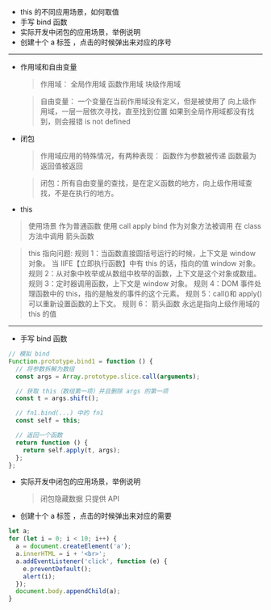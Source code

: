 - this 的不同应用场景，如何取值
- 手写 bind 函数
- 实际开发中闭包的应用场景，举例说明
- 创建十个 a 标签 ，点击的时候弹出来对应的序号

---

- 作用域和自由变量

  > 作用域：
  > 全局作用域
  > 函数作用域
  > 块级作用域

  > 自由变量：
  > 一个变量在当前作用域没有定义，但是被使用了
  > 向上级作用域，一层一层依次寻找，直至找到位置
  > 如果到全局作用域都没有找到，则会报错 is not defined

- 闭包

  > 作用域应用的特殊情况，有两种表现：
  > 函数作为参数被传递
  > 函数最为返回值被返回

  > 闭包：所有自由变量的查找，是在定义函数的地方，向上级作用域查找，不是在执行的地方。

- this

> 使用场景
> 作为普通函数
> 使用 call apply bind
> 作为对象方法被调用
> 在 class 方法中调用
> 箭头函数

> this 指向问题:
> 规则 1：当函数直接圆括号运行的时候，上下文是 window 对象。
> 当 IIFE【立即执行函数】中有 this 的话，指向的值 window 对象。
> 规则 2：从对象中枚举或从数组中枚举的函数，上下文是这个对象或数组。
> 规则 3：定时器调用函数，上下文是 window 对象。
> 规则 4：DOM 事件处理函数中的 this，指的是触发的事件的这个元素。
> 规则 5：call()和 apply()可以重新设置函数的上下文。
> 规则 6： 箭头函数 永远是指向上级作用域的 this 的值

---

- 手写 bind 函数

```js
// 模拟 bind
Function.prototype.bind1 = function () {
  // 将参数拆解为数组
  const args = Array.prototype.slice.call(arguments);

  // 获取 this（数组第一项）并且删除 args 的第一项
  const t = args.shift();

  // fn1.bind(...) 中的 fn1
  const self = this;

  // 返回一个函数
  return function () {
    return self.apply(t, args);
  };
};
```

- 实际开发中闭包的应用场景，举例说明

  > 闭包隐藏数据 只提供 API

- 创建十个 a 标签 ，点击的时候弹出来对应的需要

```js
let a;
for (let i = 0; i < 10; i++) {
  a = document.createElement('a');
  a.innerHTML = i + '<br>';
  a.addEventListener('click', function (e) {
    e.preventDefault();
    alert(i);
  });
  document.body.appendChild(a);
}
```
